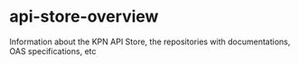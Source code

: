 # api-store-overview
Information about the KPN API Store, the repositories with documentations, OAS specifications, etc 
